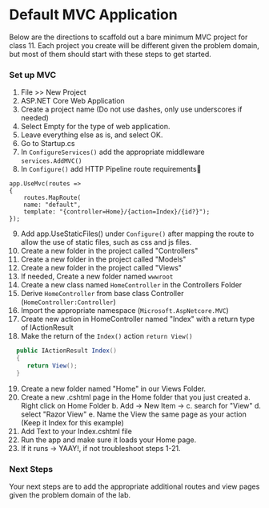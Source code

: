 # Default MVC Application

Below are the directions to scaffold out a bare minimum MVC project for class 11. Each project you create will be different given the problem domain, but most of them should start with these steps to get started. 

### Set up MVC
1. File >> New Project
2. ASP.NET Core Web Application
3. Create a project name (Do not use dashes, only use underscores if needed)
4. Select Empty for the type of web application.
5. Leave everything else as is, and select OK.
6. Go to Startup.cs
7. In `ConfigureServices()` add the appropriate middleware `services.AddMVC()`
8. In `Configure()` add HTTP Pipeline route requirements

```
app.UseMvc(routes =>
{
	routes.MapRoute(
	name: "default",
	template: "{controller=Home}/{action=Index}/{id?}");
});
```

9. Add app.UseStaticFiles() under `Configure()` after mapping the route to allow the use of static files, such as css and js files.
10. Create a new folder in the project called "Controllers"
11. Create a new folder in the project called "Models"
12. Create a new folder in the project called "Views"
13. If needed, Create a new folder named `wwwroot`
14. Create a new class named `HomeController` in the Controllers Folder
15. Derive `HomeController` from base class Controller (`HomeController:Controller`)
16. Import the appropriate namespace (`Microsoft.AspNetcore.MVC`)
17. Create new action in HomeController named "Index" with a return type of IActionResult
18. Make the return of the `Index()` action `return View()`

```csharp
  public IActionResult Index()
  {
     return View();
  }
```

19. Create a new folder named "Home" in our Views Folder.
20. Create a new .cshtml page in the Home folder that you just created
	a. Right click on Home Folder
	b. Add -> New Item ->
	c. search for "View" 
	d. select "Razor View"
	e. Name the View the same page as your action (Keep it Index for this example)
21. Add Text to your Index.cshtml file
22. Run the app and make sure it loads your Home page.
23. If it runs -> YAAY!, if not troubleshoot steps 1-21.

### Next Steps

Your next steps are to add the appropriate additional routes and view pages given the problem domain of the lab.
